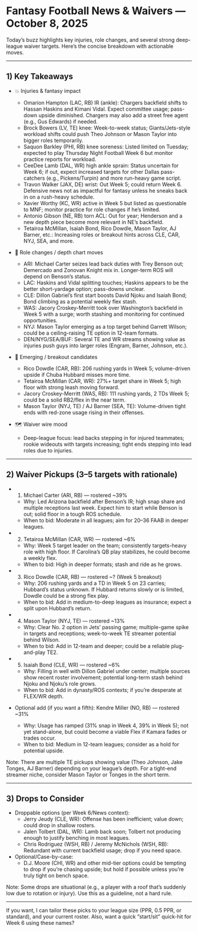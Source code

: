 # Fantasy Football News & Waivers — October 8, 2025

Today’s buzz highlights key injuries, role changes, and several strong deep-league waiver targets. Here’s the concise breakdown with actionable moves.

---

## 1) Key Takeaways

- 💥 Injuries & fantasy impact
  - Omarion Hampton (LAC, RB) IR (ankle): Chargers backfield shifts to Hassan Haskins and Kimani Vidal. Expect committee usage; pass-down upside diminished. Chargers may also add a street free agent (e.g., Gus Edwards) if needed.
  - Brock Bowers (LV, TE) knee: Week-to-week status; Giants/Jets-style workload shifts could push Theo Johnson or Mason Taylor into bigger roles temporarily.
  - Saquon Barkley (PHI, RB) knee soreness: Listed limited on Tuesday; expected to play Thursday Night Football Week 6 but monitor practice reports for workload.
  - CeeDee Lamb (DAL, WR) high ankle sprain: Status uncertain for Week 6; if out, expect increased targets for other Dallas pass-catchers (e.g., Pickens/Turpin) and more run-heavy game script.
  - Travon Walker (JAX, DE) wrist: Out Week 5; could return Week 6. Defensive news not as impactful for fantasy unless he sneaks back in on a rush-heavy schedule.
  - Xavier Worthy (KC, WR) active in Week 5 but listed as questionable to MNF; monitor practice for role changes if he’s limited.
  - Antonio Gibson (NE, RB) torn ACL: Out for year; Henderson and a new depth piece become more relevant in NE’s backfield.
  - Tetairoa McMillan, Isaiah Bond, Rico Dowdle, Mason Taylor, AJ Barner, etc.: Increasing roles or breakout hints across CLE, CAR, NYJ, SEA, and more.

- 🔄 Role changes / depth chart moves
  - ARI: Michael Carter seizes lead back duties with Trey Benson out; Demercado and Zonovan Knight mix in. Longer-term ROS will depend on Benson’s status.
  - LAC: Haskins and Vidal splitting touches; Haskins appears to be the better short-yardage option; pass-downs unclear.
  - CLE: Dillon Gabriel’s first start boosts David Njoku and Isaiah Bond; Bond climbing as a potential weekly flex stash.
  - WAS: Jacory Croskey-Merritt took over Washington’s backfield in Week 5 with a surge; worth stashing and monitoring for continued opportunities.
  - NYJ: Mason Taylor emerging as a top target behind Garrett Wilson; could be a ceiling-raising TE option in 12-team formats.
  - DEN/NYG/SEA/BUF: Several TE and WR streams showing value as injuries push guys into larger roles (Engram, Barner, Johnson, etc.).

- 🚀 Emerging / breakout candidates
  - Rico Dowdle (CAR, RB): 206 rushing yards in Week 5; volume-driven upside if Chuba Hubbard misses more time.
  - Tetairoa McMillan (CAR, WR): 27%+ target share in Week 5; high floor with strong leash moving forward.
  - Jacory Croskey-Merritt (WAS, RB): 111 rushing yards, 2 TDs Week 5; could be a solid RB2/flex in the near term.
  - Mason Taylor (NYJ, TE) / AJ Barner (SEA, TE): Volume-driven tight ends with red-zone usage rising in their offenses.

- 🗺️ Waiver wire mood
  - Deep-league focus: lead backs stepping in for injured teammates; rookie wideouts with targets increasing; tight ends stepping into lead roles due to injuries.

---

## 2) Waiver Pickups (3–5 targets with rationale)

- 1) Michael Carter (ARI, RB) — rostered ~39%
  - Why: Led Arizona backfield after Benson’s IR; high snap share and multiple receptions last week. Expect him to start while Benson is out; solid floor in a tough ROS schedule.
  - When to bid: Moderate in all leagues; aim for $20–$36 FAAB in deeper leagues.

- 2) Tetairoa McMillan (CAR, WR) — rostered ~6%
  - Why: Week 5 target leader on the team; consistently targets-heavy role with high floor. If Carolina’s QB play stabilizes, he could become a weekly flex.
  - When to bid: High in deeper formats; stash and ride as he grows.

- 3) Rico Dowdle (CAR, RB) — rostered ~? (Week 5 breakout)
  - Why: 206 rushing yards and a TD in Week 5 on 23 carries; Hubbard’s status unknown. If Hubbard returns slowly or is limited, Dowdle could be a strong flex play.
  - When to bid: Add in medium-to-deep leagues as insurance; expect a split upon Hubbard’s return.

- 4) Mason Taylor (NYJ, TE) — rostered ~13%
  - Why: Clear No. 2 option in Jets’ passing game; multiple-game spike in targets and receptions; week-to-week TE streamer potential behind Wilson.
  - When to bid: Add in 12-team and deeper; could be a reliable plug-and-play TE2.

- 5) Isaiah Bond (CLE, WR) — rostered ~6%
  - Why: Filling in well with Dillon Gabriel under center; multiple sources show recent roster involvement; potential long-term stash behind Njoku and Njoku’s role grows.
  - When to bid: Add in dynasty/ROS contexts; if you’re desperate at FLEX/WR depth.

- Optional add (if you want a fifth): Kendre Miller (NO, RB) — rostered ~31%
  - Why: Usage has ramped (31% snap in Week 4, 39% in Week 5); not yet stand-alone, but could become a viable Flex if Kamara fades or trades occur.
  - When to bid: Medium in 12-team leagues; consider as a hold for potential upside.

Note: There are multiple TE pickups showing value (Theo Johnson, Jake Tonges, AJ Barner) depending on your league’s depth. For a tight-end streamer niche, consider Mason Taylor or Tonges in the short term.

---

## 3) Drops to Consider

- Droppable options (per Week 6/News context):
  - Jerry Jeudy (CLE, WR): Offense has been inefficient; value down; could drop in shallow rosters.
  - Jalen Tolbert (DAL, WR): Lamb back soon; Tolbert not producing enough to justify benching in most leagues.
  - Chris Rodriguez (WSH, RB) / Jeremy McNichols (WSH, RB): Redundant with current backfield usage; drop if you need space.
- Optional/Case-by-case:
  - D.J. Moore (CHI, WR) and other mid-tier options could be tempting to drop if you’re chasing upside; but hold if possible unless you’re truly tight on bench space.

Note: Some drops are situational (e.g., a player with a roof that’s suddenly low due to rotation or injury). Use this as a guideline, not a hard rule.

---

If you want, I can tailor these picks to your league size (PPR, 0.5 PPR, or standard), and your current roster. Also, want a quick “start/sit” quick-hit for Week 6 using these names?